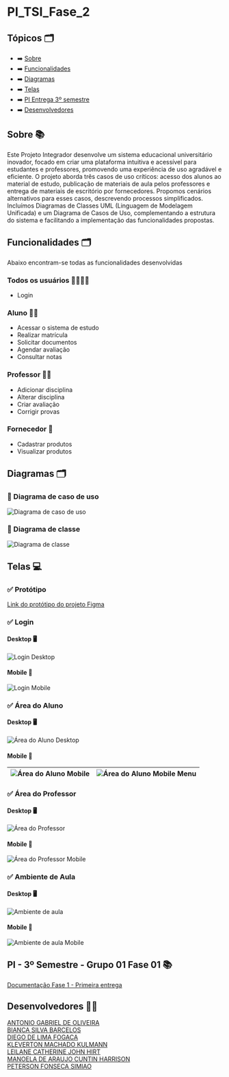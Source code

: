 # PI_TSI_Fase_2

## Tópicos 🗂️

* ➡️ [Sobre](#Sobre)
* ➡️ [Funcionalidades](#Funcionalidades)
* ➡️ [Diagramas](#Diagramas)
* ➡️ [Telas](#Telas)
* ➡️ [PI Entrega 3º semestre](#PI---3º-Semestre---Grupo-01-Fase-01)
* ➡️ [Desenvolvedores](#Desenvolvedores)


## Sobre 📚

Este Projeto Integrador desenvolve um sistema educacional universitário inovador, focado em criar uma plataforma intuitiva e acessível para estudantes e professores, promovendo uma experiência de uso agradável e eficiente. O projeto aborda três casos de uso críticos: acesso dos alunos ao material de estudo, publicação de materiais de aula pelos professores e entrega de materiais de escritório por fornecedores. Propomos cenários alternativos para esses casos, descrevendo processos simplificados. Incluímos Diagramas de Classes UML (Linguagem de Modelagem Unificada) e um Diagrama de Casos de Uso, complementando a estrutura do sistema e facilitando a implementação das funcionalidades propostas.

## Funcionalidades 🗂️

Abaixo encontram-se todas as funcionalidades desenvolvidas

### Todos os usuários 👨‍👩‍👧‍👦
* Login 

### Aluno 🧑‍💻
* Acessar o sistema de estudo
* Realizar matrícula
* Solicitar documentos
* Agendar avaliação
* Consultar notas

### Professor 👩‍🏫
* Adicionar disciplina
* Alterar disciplina
* Criar avaliação
* Corrigir provas

### Fornecedor 👷
* Cadastrar produtos
* Visualizar produtos

## Diagramas 🗂️
### 📄 Diagrama de caso de uso
![Diagrama de caso de uso](img/diagrama-de-caso-de-uso.png)

### 📄 Diagrama de classe
![Diagrama de classe](img/diagrama-de-classe.png)

## Telas 💻

### ✅ Protótipo
[Link do protótipo do projeto Figma](https://www.figma.com/design/JMBmNSFHi2kDqqlfhzSObK/EAD-SENAC-Protótipo?node-id=0-1&node-type=CANVAS&t=CGADQpEPLL4L9SjR-0)

### ✅ Login 
#### Desktop 🖥️
![Login Desktop](img/front-templates/desktop/01-login_desktop.png)

#### Mobile 📲
![Login Mobile](img/front-templates/mobile/01-login_mobile.png)


### ✅ Área do Aluno
#### Desktop 🖥️ 
![Área do Aluno Desktop](img/front-templates/desktop/02-area_aluno_desktop.png)
#### Mobile 📲
| ![Área do Aluno Mobile](img/front-templates/mobile/02-area_aluno_mobile.png) | ![Área do Aluno Mobile Menu](img/front-templates/mobile/02.1-area-do-aluno-menu.png) |
|:-------------------------------:|:-------------------------------:|


### ✅ Área do Professor
#### Desktop 🖥️
![Área do Professor](#)
#### Mobile 📲
![Área do Professor Mobile](#)

### ✅ Ambiente de Aula
#### Desktop 🖥️
![Ambiente de aula](#)
#### Mobile 📲
![Ambiente de aula Mobile](#)

## PI - 3º Semestre - Grupo 01 Fase 01 📚
[Documentação Fase 1 - Primeira entrega](file/PI_-_3º_Semestre_-_Grupo_01_Fase_01.pdf)

## Desenvolvedores 🧑‍💻
[ANTONIO GABRIEL DE OLIVEIRA](https://github.com/Arcane6)  
[BIANCA SILVA BARCELOS](https://github.com/BiancaBarcelos)  
[DIEGO DE LIMA FOGACA](https://github.com/DiFogaca)  
[KLEVERTON MACHADO KULMANN](https://github.com/KlevertonMKulmann)  
[LEILANE CATHERINE JOHN HIRT](https://github.com/leilanehirt)  
[MANOELA DE ARAUJO CUNTIN HARRISON](https://github.com/Manoelah20)  
[PETERSON FONSECA SIMIAO](https://github.com/PetersonFonsec)  
